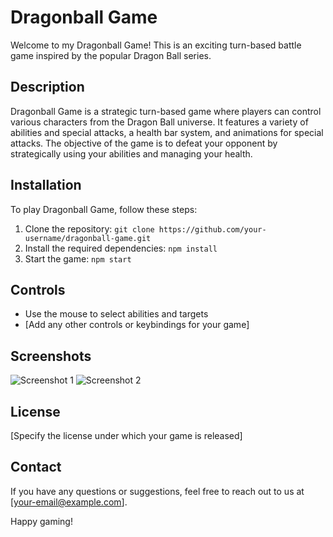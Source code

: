 # Dragonball Game

Welcome to my Dragonball Game! This is an exciting turn-based battle game inspired by the popular Dragon Ball series.

## Description

Dragonball  Game is a strategic turn-based game where players can control various characters from the Dragon Ball universe. It features a variety of abilities and special attacks, a health bar system, and animations for special attacks. The objective of the game is to defeat your opponent by strategically using your abilities and managing your health.

## Installation

To play Dragonball Game, follow these steps:

1. Clone the repository: `git clone https://github.com/your-username/dragonball-game.git`
2. Install the required dependencies: `npm install`
3. Start the game: `npm start`

## Controls

- Use the mouse to select abilities and targets
- [Add any other controls or keybindings for your game]

## Screenshots

![Screenshot 1](/path/to/screenshot1.png)
![Screenshot 2](/path/to/screenshot2.png)


## License

[Specify the license under which your game is released]

## Contact

If you have any questions or suggestions, feel free to reach out to us at [your-email@example.com].

Happy gaming!